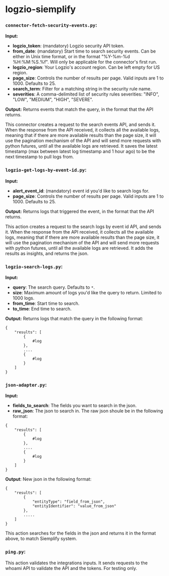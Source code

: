 # logzio-siemplify

### `connector-fetch-security-events.py`:
**Input:**
- **logzio_token**: (mandatory) Logzio security API token.
- **from_date**: (mandatory) Start time to search security events.
Can be either in Unix time format, or in the format "%Y-%m-%d %H:%M:%S.%f". Will only be applicable for the connector's first run.
- **logzio_region**: Your Logzio's account region. Can be left empty for US region.
- **page_size**: Controls the number of results per page. Valid inputs are 1 to 1000. Defaults to 25.
- **search_term**: Filter for a matching string in the security rule name.
- **severities**: A comma-delimited list of security rules severities: "INFO", "LOW", "MEDIUM", "HIGH", "SEVERE".

**Output:**
Returns events that match the query, in the format that the API returns.

This connector creates a request to the search events API, and sends it.
When the response from the API received, it collects all the available logs, meaning that if there are more available results than the page size, it will use the pagination mechanism of the API and will send more requests with python futures, until all the available logs are retrieved.
It saves the latest timestamp (max between latest log timestamp and 1 hour ago) to be the next timestamp to pull logs from.

### `logzio-get-logs-by-event-id.py`:
**Input:**
- **alert_event_id**: (mandatory) event id you'd like to search logs for.
- **page_size**: Controls the number of results per page. Valid inputs are 1 to 1000. Defaults to 25.

**Output:**
Returns logs that triggered the event, in the format that the API returns.

This action creates a request to the search logs by event id API, and sends it.
When the response from the API received, it collects all the available logs, meaning that if there are more available results than the page size, it will use the pagination mechanism of the API and will send more requests with python futures, until all the available logs are retrieved.
It adds the results as insights, and returns the json.

### `logzio-search-logs.py`:
**Input:**
- **query**: The search query. Defaults to `*`.
- **size**: Maximum amount of logs you'd like the query to return. Limited to 1000 logs.
- **from_time**: Start time to search.
- **to_time**: End time to search.

**Output:**
Returns logs that match the query in the following format:
```shell
{
	"results": [
		{
			#log
		},
		....
		{
			#log
		}
	]
}
```

### `json-adapter.py`:
**Input:**
- **fields_to_search**: The fields you want to search in the json.
- **raw_json**: The json to search in.
The raw json shoule be in the following format:
```shell
{
	"results": [
		{
			#log
		},
		....
		{
			#log
		}
	]
}
```

**Output**:
New json in the following format:
```shell
{
    "results": [
        { 
            "entityType": "field_from_json",
            "entityIdentifier": "value_from_json"
        },
        .....
    ]
}
```

This action searches for the fields in the json and returns it in the format above, to match Siemplify system.

### `ping.py`:
This action validates the integrations inputs.
It sends requests to the whoami API to validate the API and the tokens. For testing only.